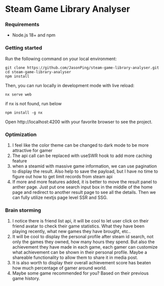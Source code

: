 # Steam Game Library Analyser

### Requirements

- Node.js 18+ and npm

### Getting started

Run the following command on your local environment:

```shell
git clone https://github.com/JasonPing/steam-game-library-analyser.git
cd steam-game-library-analyser
npm install
```

Then, you can run locally in development mode with live reload:

```shell
nx serve web
```

if nx is not found, run below

```shell
npm install -g nx
```

Open http://localhost:4200 with your favorite browser to see the project.

### Optimization

1. I feel like the color theme can be changed to dark mode to be more attractive for gamer
2. The api call can be replaced with useSWR hook to add more caching feature
3. when a steamid with massive game information, we can use pagination to display the result. Also help to save the payload, but I have no time to figure out how to get limit records from steam api
4. If more and more features added, it is better to move the result panel to anther page. Just put one search input box in the middle of the home page and redirect to another result page to see all the details. Then we can fully utilize nextjs page level SSR and SSG.

### Brain storming

1. I notice there is friend list api, it will be cool to let user click on their friend avatar to check their game statistics. What they have been playing recently, what new games they have brought, etc..
2. It will be cool to display the personal profile after steam id search, not only the games they owned, how many hours they spend. But also the achievement they have made in each game, each gamer can customize what achievement can be shown in their personal profile. Maybe a shareable functionality to allow them to share it in media post.
3. It is also worth to display their overall achievement score has beaten how much percentage of gamer around world.
4. Maybe some game recommended for you? Based on their previous game history.
